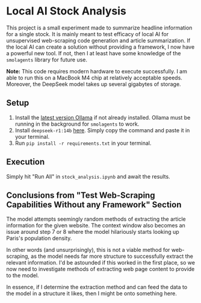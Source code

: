 # Local AI Stock Analysis

This project is a small experiment made to summarize headline information for a single stock. It is mainly meant to test efficacy of local AI for unsupervised web-scraping code generation and article summarization. If the local AI can create a solution without providing a framework, I now have a powerful new tool. If not, then I at least have some knowledge of the ```smolagents``` library for future use.

**Note:** This code requires modern hardware to execute successfully. I am able to run this on a MacBook M4 chip at relatively acceptable speeds. Moreover, the DeepSeek model takes up several gigabytes of storage.

## Setup

1) Install the [latest version Ollama](https://ollama.com/) if not already installed. Ollama must be running in the background for ```smolagents``` to work.
2) Install ```deepseek-r1:14b``` [here](https://ollama.com/library/deepseek-r1:14b). Simply copy the command and paste it in your terminal.
3) Run ```pip install -r requirements.txt``` in your terminal.

## Execution

Simply hit "Run All" in ```stock_analysis.ipynb``` and await the results.

## Conclusions from "Test Web-Scraping Capabilities Without any Framework" Section

The model attempts seemingly random methods of extracting the article information for the given website. The context window also becomes an issue around step 7 or 8 where the model hilariously starts looking up Paris's population density.

In other words (and unsurprisingly), this is not a viable method for web-scraping, as the model needs far more structure to successfully extract the relevant information. I'd be astounded if this worked in the first place, so we now need to investigate methods of extracting web page content to provide to the model.

In essence, if I determine the extraction method and can feed the data to the model in a structure it likes, then I might be onto something here.
